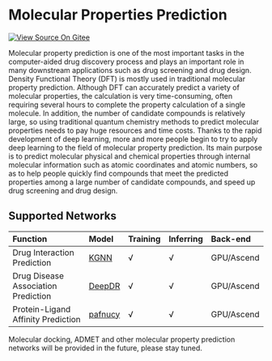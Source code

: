 # Molecular Properties Prediction

[![View Source On Gitee](https://mindspore-website.obs.cn-north-4.myhuaweicloud.com/website-images/master/resource/_static/logo_source_en.png)](https://gitee.com/mindspore/docs/blob/master/docs/mindsponge/docs/source_en/user/property_prediction.md)

Molecular property prediction is one of the most important tasks in the computer-aided drug discovery process and plays an important role in many downstream applications such as drug screening and drug design. Density Functional Theory (DFT) is mostly used in traditional molecular property prediction. Although DFT can accurately predict a variety of molecular properties, the calculation is very time-consuming, often requiring several hours to complete the property calculation of a single molecule. In addition, the number of candidate compounds is relatively large, so using traditional quantum chemistry methods to predict molecular properties needs to pay huge resources and time costs. Thanks to the rapid development of deep learning, more and more people begin to try to apply deep learning to the field of molecular property prediction. Its main purpose is to predict molecular physical and chemical properties through internal molecular information such as atomic coordinates and atomic numbers, so as to help people quickly find compounds that meet the predicted properties among a large number of candidate compounds, and speed up drug screening and drug design.

## Supported Networks

| Function            | Model                  | Training | Inferring | Back-end       |
| :------------- | :-------------------- | :--- | :--- | :-------- |
| Drug Interaction Prediction | [KGNN](https://gitee.com/mindspore/mindscience/blob/master/MindSPONGE/applications/research/KGNN/README.md#)     | √    | √   | GPU/Ascend |
| Drug Disease Association Prediction | [DeepDR](https://gitee.com/mindspore/mindscience/blob/master/MindSPONGE/applications/research/DeepDR/README.en.md#) | √    | √   | GPU/Ascend |
| Protein-Ligand Affinity Prediction | [pafnucy](https://gitee.com/mindspore/mindscience/blob/master/MindSPONGE/applications/research/pafnucy/README.md#) | √   | √   | GPU/Ascend |

Molecular docking, ADMET and other molecular property prediction networks will be provided in the future, please stay tuned.